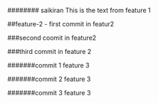 ########
saikiran
This is the text from feature 1

##feature-2 - first commit in featur2

###second coomit in feature2

###third commit in feature 2

#######commit 1 feature 3


#######commit 2 feature 3

#######commit 3 feature 3